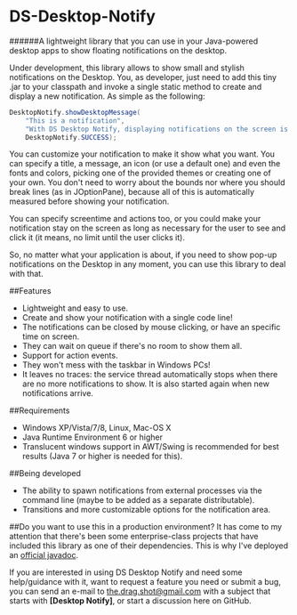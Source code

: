 # DS-Desktop-Notify
######A lightweight library that you can use in your Java-powered desktop apps to show floating notifications on the desktop.

Under development, this library allows to show small and stylish notifications on the Desktop. You, as developer, just need to add this tiny .jar to your classpath and invoke a single static method to create and display a new notification. As simple as the following:

```java
DesktopNotify.showDesktopMessage(
    "This is a notification",
    "With DS Desktop Notify, displaying notifications on the screen is quick and easy!",
    DesktopNotify.SUCCESS);
```

You can customize your notification to make it show what you want. You can specify a title, a message, an icon (or use a default one) and even the fonts and colors, picking one of the provided themes or creating one of your own. You don't need to worry about the bounds nor where you should break lines (as in JOptionPane), because all of this is automatically measured before showing your notification.

You can specify screentime and actions too, or you could make your notification stay on the screen as long as necessary for the user to see and click it (it means, no limit until the user clicks it).

So, no matter what your application is about, if you need to show pop-up notifications on the Desktop in any moment, you can use this library to deal with that.

##Features
- Lightweight and easy to use.
- Create and show your notification with a single code line!
- The notifications can be closed by mouse clicking, or have an specific time on screen.
- They can wait on queue if there's no room to show them all.
- Support for action events.
- They won't mess with the taskbar in Windows PCs!
- It leaves no traces: the service thread automatically stops when there are no more notifications to show. It is also started again when new notifications arrive.

##Requirements
- Windows XP/Vista/7/8, Linux, Mac-OS X
- Java Runtime Environment 6 or higher
- Translucent windows support in AWT/Swing is recommended for best results (Java 7 or higher is needed for this).

##Being developed
- The ability to spawn notifications from external processes via the command line (maybe to be added as a separate distributable).
- Transitions and more customizable options for the notification area.

##Do you want to use this in a production environment?
It has come to my attention that there's been some enterprise-class projects that have included this library as one of their dependencies. This is why I've deployed an [official javadoc](http://dscore.webcindario.com/software/desktopnotify/javadoc).

If you are interested in using DS Desktop Notify and need some help/guidance with it, want to request a feature you need or submit a bug, you can send an e-mail to [the.drag.shot@gmail.com](mailto:the.drag.shot@gmail.com) with a subject that starts with **[Desktop Notify]**, or start a discussion here on GitHub.
